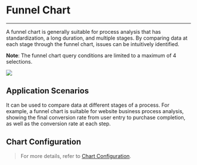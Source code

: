 # Funnel Chart
---

A funnel chart is generally suitable for process analysis that has standardization, a long duration, and multiple stages. By comparing data at each stage through the funnel chart, issues can be intuitively identified.

**Note**: The funnel chart query conditions are limited to a maximum of 4 selections.

![](../img/filter.png)

## Application Scenarios

It can be used to compare data at different stages of a process. For example, a funnel chart is suitable for website business process analysis, showing the final conversion rate from user entry to purchase completion, as well as the conversion rate at each step.

## Chart Configuration

> For more details, refer to [Chart Configuration](./chart-config.md).


<!--
## Common Configuration

| Option | Description |
| --- | --- |
| Title | Set a title for the chart. After setting, it will appear in the top-left corner of the chart, with an option to hide it. |
| Description | Add a description to the chart. After setting, an [i] icon will appear after the chart title, which does not show if not set. |
| Color | Set the display color for chart data. |
| Alias | <li>Support adding aliases to grouped queries; after adding an alias, the legend names change accordingly, making it easier to distinguish related metrics;<br/><li>Support custom manual input of preset aliases, format: aggregation function(metric){"label": "label value"}, e.g., `last(usage_idle){"host": "guance_01"}`. |
| Data Format | You can choose the number of decimal places and whether to use a thousand separator.<br /><li>The thousand separator is enabled by default. When disabled, raw values without separators are shown. For more details, refer to [Thousand Separator Formatting](../visual-chart/chart-query.md#thousand). |

## Advanced Configuration

| Option | Description |
| --- | --- |
| Lock Time | Fix the time range for querying data in the current chart, independent of the global time component. After setting, the user-defined time (e.g., [xx minutes], [xx hours], [xx days]) appears in the top-right corner of the chart. |
| Time Slicing | When enabled, the original data is first segmented and aggregated based on a specified time interval, then the resulting dataset is aggregated again to obtain the final result, default is off.<br /><br />If time slicing is off, no time interval options are available; if on, the time interval options are:<br /><li>Auto Align: When enabled, queries dynamically adjust based on selected time ranges and aggregation intervals, rounding up to the nearest interval.<br /> &nbsp; &nbsp; &nbsp;The system presets various time intervals: 1 millisecond, 10 milliseconds, 50 milliseconds, 100 milliseconds, 500 milliseconds, 1 second, 5 seconds, 15 seconds, 30 seconds, 1 minute, 5 minutes, 10 minutes, 30 minutes, 1 hour, 6 hours, 12 hours, 1 day, 1 week, 1 month;<br /><li>Custom Time Interval: When selecting [Lock Time], different selectable time intervals are automatically matched based on the locked time length, displaying data (*for example, if the time interval is set to 1 minute, queries are made every 1 minute*).<br /><br /><br />For more details, refer to [Time Slicing Explanation](chart-query.md#time-slicing). |
| Workspace Authorization | List of authorized workspaces; after selection, the chart queries and displays data from these workspaces. |
| Data Sampling | Applies only to Doris log data engine workspaces; when enabled, non-metric data is sampled, with a dynamic sampling rate based on data volume. |
| Time Offset | Non-time series data may have at least a 1-minute delay after being stored. When selecting relative time queries, this might lead to missing recent data.<br />Enabling time offset shifts the actual query time range forward by 1 minute when querying relative time intervals, preventing data loss due to storage delays. For example, at 12:30, querying the last 15 minutes of data would actually query from 12:14-12:29.<br />:warning: <br /><li>This setting applies only to relative time queries. If the query time range is an absolute time range, time offset does not apply.<br /><li>For charts with time intervals, such as time series charts, time offset only applies if the set time interval is <= 1 minute. For charts without time intervals, like overview or bar charts, time offset remains effective.|
-->